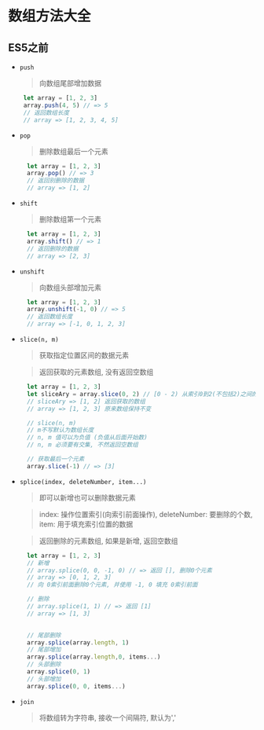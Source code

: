 # 数组方法大全

## ES5之前

+ `push`
  > 向数组尾部增加数据 
   ```javaScript
    let array = [1, 2, 3]
    array.push(4, 5) // => 5
    // 返回数组长度
    // array => [1, 2, 3, 4, 5]
   ```
+ `pop`
  > 删除数组最后一个元素
  ```javaScript
    let array = [1, 2, 3]
    array.pop() // => 3
    // 返回别删除的数据
    // array => [1, 2]
  ```
+ `shift`
  > 删除数组第一个元素
  ```javaScript
    let array = [1, 2, 3]
    array.shift() // => 1
    // 返回删除的数据
    // array => [2, 3]
  ```
+ `unshift`
  > 向数组头部增加元素
  ```javaScript
    let array = [1, 2, 3]
    array.unshift(-1, 0) // => 5
    // 返回数组长度
    // array => [-1, 0, 1, 2, 3]
  ``` 
+ `slice(n, m)`
  > 获取指定位置区间的数据元素 

  > 返回获取的元素数组, 没有返回空数组
  ```javaScript
    let array = [1, 2, 3]
    let sliceAry = array.slice(0, 2) // [0 - 2) 从索引0到2(不包括2)之间的元素(数组)
    // sliceAry => [1, 2] 返回获取的数组
    // array => [1, 2, 3] 原来数组保持不变

    // slice(n, m)
    // m不写默认为数组长度
    // n, m 值可以为负值 (负值从后面开始数)
    // n, m 必须要有交集, 不然返回空数组

    // 获取最后一个元素
    array.slice(-1) // => [3]
  ```
+ `splice(index, deleteNumber, item...)`
  > 即可以新增也可以删除数据元素 

  > index: 操作位置索引(向索引前面操作), deleteNumber: 要删除的个数, item: 用于填充索引位置的数据

  > 返回删除的元素数组, 如果是新增, 返回空数组
  ```javaScript
    let array = [1, 2, 3]
    // 新增
    // array.splice(0, 0, -1, 0) // => 返回 [], 删除0个元素
    // array => [0, 1, 2, 3]
    // 向 0索引前面删除0个元素, 并使用 -1, 0 填充 0索引前面

    // 删除
    // array.splice(1, 1) // => 返回 [1]
    // array => [1, 3]
    
  ```

  ```javaScript
    // 尾部删除
    array.splice(array.length, 1)
    // 尾部增加
    array.splice(array.length,0, items...)
    // 头部删除
    array.splice(0, 1)
    // 头部增加
    array.splice(0, 0, items...)
  ```
+ `join`
  > 将数组转为字符串, 接收一个间隔符, 默认为','
   
